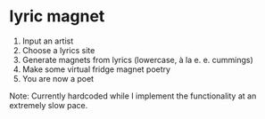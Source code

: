 lyric magnet
======

1. Input an artist
2. Choose a lyrics site
3. Generate magnets from lyrics (lowercase, à la e. e. cummings)
4. Make some virtual fridge magnet poetry 
5. You are now a poet

Note: Currently hardcoded while I implement the functionality at an extremely slow pace. 
